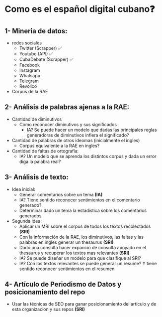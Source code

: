 # Como es el español digital cubano❓

## 1- Mineria de datos:
  - redes sociales 
    - Twitter (Scrapper) ✅
    - Youtube (API) ✅
    - CubaDebate (Scrapper) ✅
    - Facebook 
    - Instagram
    - Whatsapp
    - Telegram
    - Revolico
  - Corpus de la RAE
  
## 2- Análisis de palabras ajenas a la RAE:
  - Cantidad de diminutivos
    - Como reconocer diminutivos y sus significados
      - IA? Se puede hacer un modelo que dadas las principales reglas generadoras de diminutivos infiera el significado?
  - Cantidad de palabras de otros ideomas (inicialmente el ingles)
    - Corpus equivalente a la RAE en ingles?
  - Cantidad de faltas de ortografía:
    - IA? Un modelo que se aprenda los distintos corpus y dada un error diga la palabra real?

## 3- Análisis de texto:
  - Idea inicial:
    - Generar comentarios sobre un tema **(IA)**
    - IA? Tiene sentido reconocer sentimientos en el comentario generado? 
    - Determinar dado un tema la estadística sobre los comentarios generados
  - Segunda Idea:
    - Aplicar un MRI sobre el corpus de todos los textos recolectados **(SRI)**
    - Con la información de la RAE, los diminutivos, las faltas y las palabras en ingles generar un thesaurus **(SRI)**
    - Dado una consulta hacer expancio de consulta apoyado en el thesaurus y recuperar los textos mas relevantes **(SRI)**
    - IA? Se puede diseñar un modelo para que clasifique al SRI?
    - IA? Con los textos relevantes se puede generar un resume? Y tiene sentido reconocer sentimientos en el resumen 

## 4- Artículo de Periodismo de Datos y posicionamiento del repo
  - Usar las técnicas de SEO para ganar posicionamiento del artículo y de esta organizacion y sus repos **(SRI)**  
